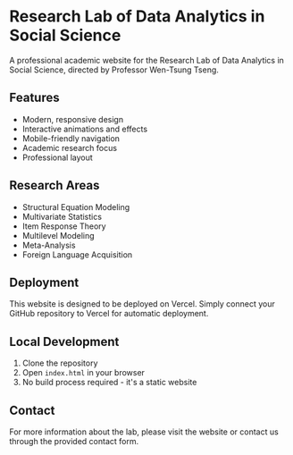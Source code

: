 # Research Lab of Data Analytics in Social Science

A professional academic website for the Research Lab of Data Analytics in Social Science, directed by Professor Wen-Tsung Tseng.

## Features

- Modern, responsive design
- Interactive animations and effects
- Mobile-friendly navigation
- Academic research focus
- Professional layout

## Research Areas

- Structural Equation Modeling
- Multivariate Statistics
- Item Response Theory
- Multilevel Modeling
- Meta-Analysis
- Foreign Language Acquisition

## Deployment

This website is designed to be deployed on Vercel. Simply connect your GitHub repository to Vercel for automatic deployment.

## Local Development

1. Clone the repository
2. Open `index.html` in your browser
3. No build process required - it's a static website

## Contact

For more information about the lab, please visit the website or contact us through the provided contact form.